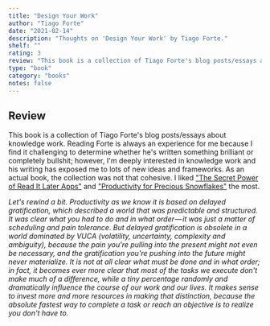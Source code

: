 ```yaml
---
title: "Design Your Work"
author: "Tiago Forte"
date: "2021-02-14"
description: "Thoughts on 'Design Your Work' by Tiago Forte."
shelf: ""
rating: 3
review: "This book is a collection of Tiago Forte's blog posts/essays about knowledge work. Reading Forte is always an experience for me because I find it challenging to determine whether he's written something brilliant or completely bullshit; however, I'm deeply interested in knowledge work and his writing has exposed me to lots of new ideas and frameworks. As an actual book, the collection was not that cohesive. I liked <a href='https://fortelabs.co/blog/the-secret-power-of-read-it-later-apps' target='_blank'>The Secret Power of Read It Later Apps</a> and <a href='https://fortelabs.co/blog/productivity-for-precious-snowflakes' target='_blank'>Productivity for Precious Snowflakes</a> the most.<br/><br/><i>Let's rewind a bit. Productivity as we know it is based on delayed gratification, which described a world that was predictable and structured. It was clear what you had to do and in what order — it was just a matter of scheduling and pain tolerance. But delayed gratification is obsolete in a world dominated by VUCA (volatility, uncertainty, complexity and ambiguity), because the pain you're pulling into the present might not even be necessary, and the gratification you're pushing into the future might never materialize. It is not at all clear what must be done and in what order; in fact, it becomes ever more clear that most of the tasks we execute don't make much of a difference, while a tiny percentage randomly and dramatically influence the course of our work and our lives. It makes sense to invest more and more resources in making that distinction, because the absolute fastest way to complete a task or reach an objective is to realize you don't have to.</i>"
type: "book"
category: "books"
notes: false
---
```


## Review

This book is a collection of Tiago Forte's blog posts/essays about knowledge work. Reading Forte is always an experience for me because I find it challenging to determine whether he's written something brilliant or completely bullshit; however, I'm deeply interested in knowledge work and his writing has exposed me to lots of new ideas and frameworks. As an actual book, the collection was not that cohesive. I liked ["The Secret Power of Read It Later Apps"](https://fortelabs.co/blog/the-secret-power-of-read-it-later-apps) and ["Productivity for Precious Snowflakes"](https://fortelabs.co/blog/productivity-for-precious-snowflakes) the most.

_Let's rewind a bit. Productivity as we know it is based on delayed gratification, which described a world that was predictable and structured. It was clear what you had to do and in what order — it was just a matter of scheduling and pain tolerance. But delayed gratification is obsolete in a world dominated by VUCA (volatility, uncertainty, complexity and ambiguity), because the pain you're pulling into the present might not even be necessary, and the gratification you're pushing into the future might never materialize. It is not at all clear what must be done and in what order; in fact, it becomes ever more clear that most of the tasks we execute don't make much of a difference, while a tiny percentage randomly and dramatically influence the course of our work and our lives. It makes sense to invest more and more resources in making that distinction, because the absolute fastest way to complete a task or reach an objective is to realize you don't have to._
